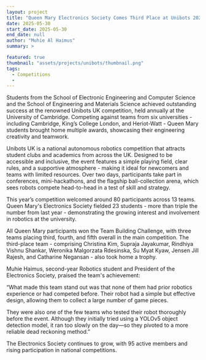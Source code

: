 ```yaml
---
layout: project
title: "Queen Mary Electronics Society Comes Third Place at Unibots 2025"
date: 2025-05-30
start_date: 2025-05-30
end_date: null
author: "Muhie Al Haimus"
summary: >

featured: true
thumbnail: "assets/projects/unibots/thumbnail.png"
tags:
  - Competitions
  - 
---
```


Students from the School of Electronic Engineering and Computer Science and the School of Engineering and Materials Science achieved outstanding success at the renowned Unibots UK competition, held annually at the University of Cambridge. Competing against teams from six universities - including Cambridge, King’s College London, and Heriot-Watt - Queen Mary students brought home multiple awards, showcasing their engineering creativity and teamwork.

Unibots UK is a national autonomous robotics competition that attracts student clubs and academics from across the UK. Designed to be accessible and inclusive, the event features a simple playing field, clear rules, and a supportive atmosphere - making it ideal for newcomers and teams with limited resources. Over two days, participants take part in conferences, mini-hackathons, and the flagship ball-collection arena, which sees robots compete head-to-head in a test of skill and strategy.

This year’s competition welcomed around 80 participants across 13 teams. Queen Mary's Electronics Society fielded 23 students - more than triple the number from last year - demonstrating the growing interest and involvement in robotics at the university.

All Queen Mary participants won the Team Building Challenge, with three teams placing third, fourth, and fifth overall in the main competition. The third-place team - comprising Christina Kim, Supraja Jayakumar, Rindhiya Vishnu Shankar, Weronika Malgorzata Rdesinska, Su Myat Kyaw, Jensen Jill Rajesh, and Catharine Negansan - also took home a trophy.

Muhie Haimus, second-year Robotics student and President of the Electronics Society, praised the team's achievement:

“What made this team stand out was that none of them had prior robotics experience or had competed before. Their robot had a simple but effective design, allowing them to collect a large number of game pieces.

They were also one of the few teams who tested their robot thoroughly before the event. Although they initially tried using a YOLOv5 object detection model, it ran too slowly on the day—so they pivoted to a more reliable dead reckoning method.”

The Electronics Society continues to grow, with 95 active members and rising participation in national competitions.